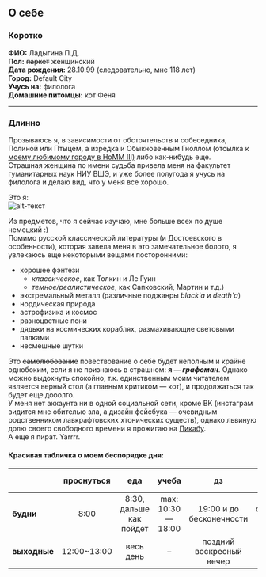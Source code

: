 ## О себе

### Коротко

__ФИО:__ Ладыгина П.Д.  
__Пол:__ ~~паркет~~ женщинский  
__Дата рождения:__ 28.10.99 (следовательно, мне 118 лет)  
__Город:__ Default City  
__Учусь на:__ филолога  
__Домашние питомцы:__ кот Феня

***

### Длинно

Прозываюсь я, в зависимости от обстоятельств и собеседника, Полиной или Птыцем, а изредка и Обыкновенным Гноллом (отсылка к [моему любимому городу в HoMM III)](http://mightandmagic.wikia.com/wiki/Fortress_(H3)) либо как-нибудь еще.  
Страшная женщина по имени судьба привела меня на факультет гуманитарных наук НИУ ВШЭ, и уже более полугода я учусь на филолога и делаю вид, что у меня все хорошо.

Это я:  
![alt-текст](https://pp.userapi.com/c837326/v837326462/63f3a/_HXXQFUjvLs.jpg "У меня все хорошо")

Из предметов, что я сейчас изучаю, мне больше всех по душе немецкий :)  
Помимо русской классической литературы (и Достоевского в особенности), которая завела меня в это замечательное болото, я увлекаюсь еще некоторыми вещами посторонними:  
  * хорошее фэнтези 
    + _классическое_, как Толкин и Ле Гуин
    + _темное/реалистическое_, как Сапковский, Мартин и т.д.)
  * экстремальный металл (различные поджанры _black'а_ и _death'а_)
  * нордическая природа
  * астрофизика и космос
  * разноцветные пони
  * дядьки на космических кораблях, размахивающие световыми палками
  * несмешные шутки

Это ~~самолюбование~~ повествование о себе будет неполным и крайне однобоким, если я не признаюсь в страшном: __я — *графоман*__. Однако можно выдохнуть спокойно, т.к. единственным моим читателем является верный стол (а главным критиком — кот), и продолжаться так будет еще дооолго.  
У меня нет аккаунта ни в одной социальной сети, кроме ВК (инстаграм видится мне обителью зла, а дизайн фейсбука — очевидным родственником лавкрафтовских хтонических существ), однако львиную долю своего свободного времени я прожигаю на [Пикабу](https://pikabu.ru).  
А еще я пират. Yarrrr.

#### Красивая табличка о моем беспорядке дня:  
|  | проснуться | еда | учеба | дз | Quatsch machen | идти спать |
| --- |:---:|:---:|:---:|:---:|:---:|:---:|
| __будни__ | 8:00 | 8:30, дальше как пойдет | max: 10:30—18:00 | 19:00 и до бесконечности | оставшийся вечер | 00:00~01:00 |
| __выходные__ | 12:00~13:00 | весь день | – | поздний воскресный вечер | весь день | 03:00~04:00 |
